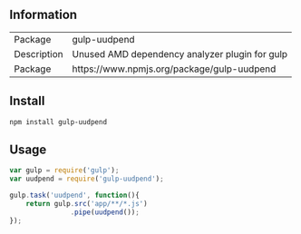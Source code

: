 
## Information

<table>
<tr>
<td>Package</td><td>gulp-uudpend</td>
</tr>
<tr>
<td>Description</td>
<td>Unused AMD dependency analyzer plugin for gulp</td>
</tr>
<tr>
<td>Package</td>
<td>https://www.npmjs.org/package/gulp-uudpend</td>
</tr>
</table>

## Install

    npm install gulp-uudpend

## Usage

```js
var gulp = require('gulp');
var uudpend = require('gulp-uudpend');

gulp.task('uudpend', function(){
	return gulp.src('app/**/*.js')
			   .pipe(uudpend());
});
```
